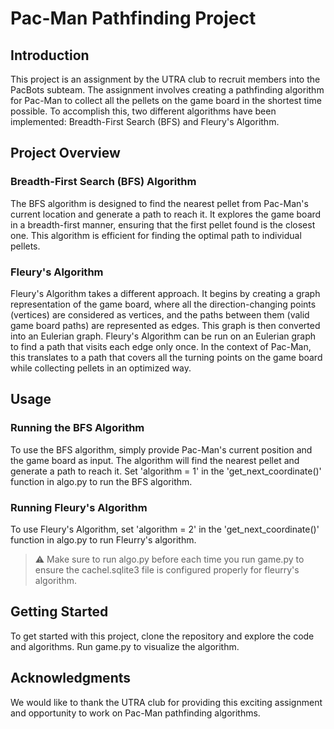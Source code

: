 # Pac-Man Pathfinding Project

## Introduction

This project is an assignment by the UTRA club to recruit members into the PacBots subteam. The assignment involves creating a pathfinding algorithm for Pac-Man to collect all the pellets on the game board in the shortest time possible. To accomplish this, two different algorithms have been implemented: Breadth-First Search (BFS) and Fleury's Algorithm.

## Project Overview

### Breadth-First Search (BFS) Algorithm
The BFS algorithm is designed to find the nearest pellet from Pac-Man's current location and generate a path to reach it. It explores the game board in a breadth-first manner, ensuring that the first pellet found is the closest one. This algorithm is efficient for finding the optimal path to individual pellets.

### Fleury's Algorithm
Fleury's Algorithm takes a different approach. It begins by creating a graph representation of the game board, where all the direction-changing points (vertices) are considered as vertices, and the paths between them (valid game board paths) are represented as edges. This graph is then converted into an Eulerian graph. Fleury's Algorithm can be run on an Eulerian graph to find a path that visits each edge only once. In the context of Pac-Man, this translates to a path that covers all the turning points on the game board while collecting pellets in an optimized way.

## Usage

### Running the BFS Algorithm
To use the BFS algorithm, simply provide Pac-Man's current position and the game board as input. The algorithm will find the nearest pellet and generate a path to reach it.
Set 'algorithm = 1' in the 'get_next_coordinate()' function in algo.py to run the BFS algorithm.

### Running Fleury's Algorithm
To use Fleury's Algorithm, set 'algorithm = 2' in the 'get_next_coordinate()' function in algo.py to run Fleurry's algorithm. 
>  ⚠️ Make sure to run algo.py before each time you run game.py to ensure the cachel.sqlite3 file is configured properly for fleurry's algorithm.


## Getting Started

To get started with this project, clone the repository and explore the code and algorithms. Run game.py to visualize the algorithm.

## Acknowledgments

We would like to thank the UTRA club for providing this exciting assignment and opportunity to work on Pac-Man pathfinding algorithms.
